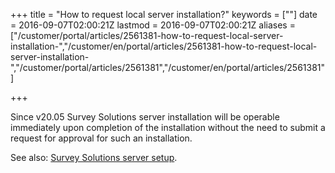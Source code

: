 ﻿+++
title = "How to request local server installation?"
keywords = [""]
date = 2016-09-07T02:00:21Z
lastmod = 2016-09-07T02:00:21Z
aliases = ["/customer/portal/articles/2561381-how-to-request-local-server-installation-","/customer/en/portal/articles/2561381-how-to-request-local-server-installation-","/customer/portal/articles/2561381","/customer/en/portal/articles/2561381"]

+++

Since v20.05 Survey Solutions server installation will be
operable immediately upon completion of the installation 
without the need to submit a request for approval for 
such an installation.

See also: [Survey Solutions server setup](\headquarters\config\server-setup).
